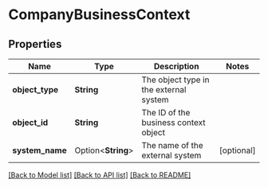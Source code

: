 # CompanyBusinessContext

## Properties

Name | Type | Description | Notes
------------ | ------------- | ------------- | -------------
**object_type** | **String** | The object type in the external system | 
**object_id** | **String** | The ID of the business context object | 
**system_name** | Option<**String**> | The name of the external system | [optional]

[[Back to Model list]](../README.md#documentation-for-models) [[Back to API list]](../README.md#documentation-for-api-endpoints) [[Back to README]](../README.md)


